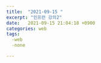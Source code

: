 ```yaml
---
title:  "2021-09-15 "
excerpt: "인프런 강의2"
date:   2021-09-15 21:04:18 +0900
categories: web
tags:
  -web
  -none

---
```


